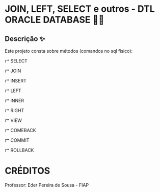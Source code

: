 # JOIN, LEFT, SELECT e outros  - DTL ORACLE DATABASE 👩‍💻


<i class="devicon-oracle-original"></i>
          

## Descrição ✨

Este projeto consta sobre métodos (comandos no sql físico):

↱ SELECT

↱ JOIN 

↱ INSERT

↱ LEFT 

↱ INNER 

↱ RIGHT

↱ VIEW 

↱ COMEBACK

↱ COMMIT

↱ ROLLBACK

# CRÉDITOS
Professor: Eder Pereira de Sousa - FIAP

